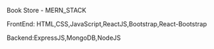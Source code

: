 Book Store - MERN_STACK
 
 FrontEnd: HTML,CSS,JavaScript,ReactJS,Bootstrap,React-Bootstrap

 Backend:ExpressJS,MongoDB,NodeJS
